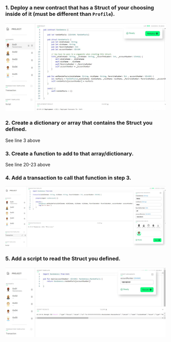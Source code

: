### 1. Deploy a new contract that has a Struct of your choosing inside of it (must be different than `Profile`).
![Quest_Chapter_2.d4_script.JPG](https://github.com/aim4skys/quest-submissions/blob/main/images/Quest_Chapter_2.d4_script.JPG)
### 2. Create a dictionary or array that contains the Struct you defined.
See line 3 above
### 3. Create a function to add to that array/dictionary.
See line 20-23 above
### 4. Add a transaction to call that function in step 3.
![Quest_Chapter_2.d4_script2.JPG](https://github.com/aim4skys/quest-submissions/blob/main/images/Quest_Chapter_2.d4_script2.JPG)
### 5. Add a script to read the Struct you defined.
![Quest_Chapter_2.d4_script3.JPG](https://github.com/aim4skys/quest-submissions/blob/main/images/Quest_Chapter_2.d4_script3.JPG)
